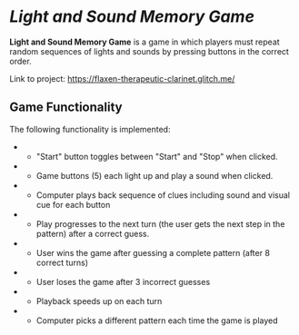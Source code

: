 # *Light and Sound Memory Game*

**Light and Sound Memory Game** is a game in which players must repeat random sequences of lights and sounds by pressing buttons in the correct order. 

Link to project: https://flaxen-therapeutic-clarinet.glitch.me/

## Game Functionality

The following functionality is implemented:

* - "Start" button toggles between "Start" and "Stop" when clicked. 
* - Game buttons (5) each light up and play a sound when clicked. 
* - Computer plays back sequence of clues including sound and visual cue for each button
* - Play progresses to the next turn (the user gets the next step in the pattern) after a correct guess. 
* - User wins the game after guessing a complete pattern (after 8 correct turns)
* - User loses the game after 3 incorrect guesses
* - Playback speeds up on each turn
* - Computer picks a different pattern each time the game is played
